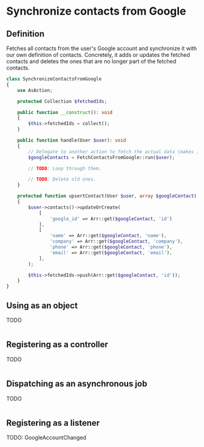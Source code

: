 # Synchronize contacts from Google

## Definition

Fetches all contacts from the user's Google account and synchronize it with our own definition of contacts. Concretely, it adds or updates the fetched contacts and deletes the ones that are no longer part of the fetched contacts.

```php
class SynchronizeContactsFromGoogle
{
    use AsAction;

    protected Collection $fetchedIds;

    public function __construct(): void
    {
        $this->fetchedIds = collect();
    }

    public function handle(User $user): void
    {
        // Delegate to another action to fetch the actual data (makes it easier to mock).
        $googleContacts = FetchContactsFromGoogle::run($user);

        // TODO: Loop through them.

        // TODO: Delete old ones.
    }

    protected function upsertContact(User $user, array $googleContact): void
    {
        $user->contacts()->updateOrCreate(
            [
                'google_id' => Arr::get($googleContact, 'id')
            ],
            [
                'name' => Arr::get($googleContact, 'name'),
                'company' => Arr::get($googleContact, 'company'),
                'phone' => Arr::get($googleContact, 'phone'),
                'email' => Arr::get($googleContact, 'email'),
            ],
        );

        $this->fetchedIds->push(Arr::get($googleContact, 'id'));
    }
}
```

## Using as an object

TODO

```php
```

## Registering as a controller

TODO

```php
```

## Dispatching as an asynchronous job

TODO

```php
```

## Registering as a listener

TODO: GoogleAccountChanged

```php
```
